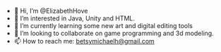 - 👋 Hi, I’m @ElizabethHove
- 👀 I’m interested in Java, Unity and HTML. 
- 🌱 I’m currently learning some new art and digital editing tools
- 💞️ I’m looking to collaborate on game programming and 3d modeling.
- 📫 How to reach me:  betsymichaelh@gmail.com

<!---
ElizabethHove/ElizabethHove is a ✨ special ✨ repository because its `README.md` (this file) appears on your GitHub profile.
You can click the Preview link to take a look at your changes.
--->

